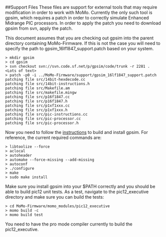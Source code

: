 ##Support Files
These files are support for external tools that may require modification in order to work with MoMo.  Currently the only such tool is gpsim, which requires a patch in order to correctly simulate Enhanced Midrange PIC processors.  In order to apply the patch you need to download gpsim from svn, apply the patch.

This document assumes that you are checking out gpsim into the parent directory containing MoMo-Firmware.  If this is not the case you will need to specify
the path to gpsim_16lf1847_support.patch based on your system.

```shell
> mkdir gpsim
> cd gpsim
> svn checkout svn://svn.code.sf.net/p/gpsim/code/trunk -r 2281 .
<Lots of text>
> patch -p0 -i ../MoMo-Firmware/support/gpsim_16lf1847_support.patch
patching file src/14bit-hexdecode.cc
patching file src/14bit-instructions.h
patching file src/Makefile.am
patching file src/makefile.mingw
patching file src/p16f1847.cc
patching file src/p16f1847.h
patching file src/p1xf1xxx.cc
patching file src/p1xf1xxx.h
patching file src/pic-instructions.cc
patching file src/pic-processor.cc
patching file src/pic-processor.h
```

Now you need to follow the [instructions](http://gpsim.sourceforge.net/gpsim_svn.html) to build and install gpsim.  For reference, the current required commands are:

```shell
> libtoolize --force
> aclocal
> autoheader
> automake --force-missing --add-missing
> autoconf
> ./configure
> make
> sudo make install
```

Make sure you install gpsim into your $PATH correctly and you should be able to build pic12 unit tests.  As a test, navigate to the pic12_executive directory
and make sure you can build the tests:
```shell
> cd MoMo-Firmware/momo_modules/pic12_executive
> momo build -c
> momo build test
```

You need to have the pro mode compiler currently to build the pic12_executive. 